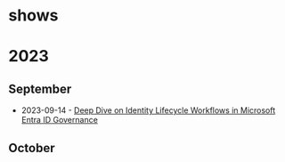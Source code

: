 # shows
# 2023

## September
 - 2023-09-14 - [Deep Dive on Identity Lifecycle Workflows in Microsoft Entra ID Governance](https://github.com/425show/shows/tree/main/2023/Sept/DeepDive_EIGLifecycleWorkflows)
## October

